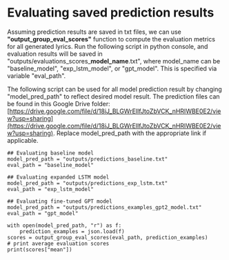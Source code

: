 # Evaluating saved prediction results

Assuming prediction results are saved in txt files, we can use **"output_group_eval_scores"** function to compute the evaluation metrics for all generated lyrics. Run the following script in python console, and evaluation results will be saved in "outputs/evaluations_scores_**model_name**.txt", where model_name can be "baseline_model", "exp_lstm_model", or "gpt_model". This is specified via variable "eval_path".

The following script can be used for all model prediction result by changing "model_pred_path" to reflect desired model result. 
The prediction files can be found in this Google Drive folder: [https://drive.google.com/file/d/18iJ_BLGWrElIfJtoZbVCK_nHRIWBE0E2/view?usp=sharing](https://drive.google.com/file/d/18iJ_BLGWrElIfJtoZbVCK_nHRIWBE0E2/view?usp=sharing). Replace model_pred_path with the appropriate link if applicable.

    ## Evaluating baseline model
    model_pred_path = "outputs/predictions_baseline.txt"
    eval_path = "baseline_model"
    
    ## Evaluating expanded LSTM model
    model_pred_path = "outputs/predictions_exp_lstm.txt"
    eval_path = "exp_lstm_model"
    
    ## Evaluating fine-tuned GPT model
    model_pred_path = "outputs/predictions_examples_gpt2_model.txt"
    eval_path = "gpt_model"
    
    with open(model_pred_path, "r") as f:
        prediction_examples = json.load(f)
    scores = output_group_eval_scores(eval_path, prediction_examples)
    # print average evaluation scores
    print(scores["mean"])
